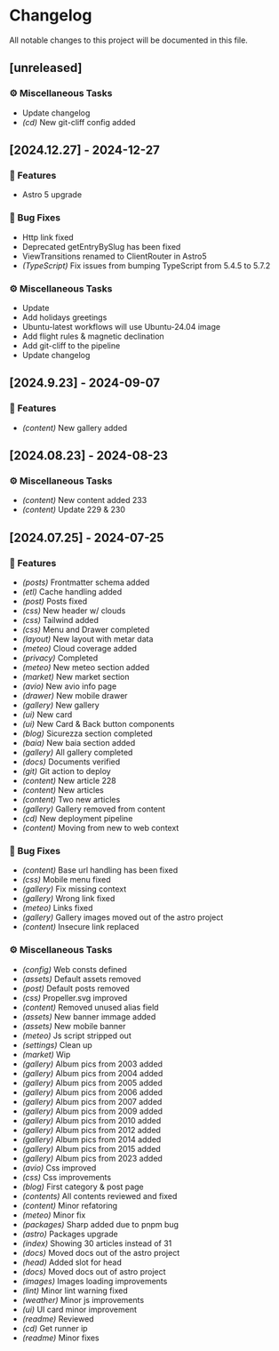 # Changelog

All notable changes to this project will be documented in this file.

## [unreleased]

### ⚙️ Miscellaneous Tasks

- Update changelog
- *(cd)* New git-cliff config added

## [2024.12.27] - 2024-12-27

### 🚀 Features

- Astro 5 upgrade

### 🐛 Bug Fixes

- Http link fixed
- Deprecated getEntryBySlug has been fixed
- ViewTransitions renamed to ClientRouter in Astro5
- *(TypeScript)* Fix issues from bumping TypeScript from 5.4.5 to 5.7.2

### ⚙️ Miscellaneous Tasks

- Update
- Add holidays greetings
- Ubuntu-latest workflows will use Ubuntu-24.04 image
- Add flight rules & magnetic declination
- Add git-cliff to the pipeline
- Update changelog

## [2024.9.23] - 2024-09-07

### 🚀 Features

- *(content)* New gallery added

## [2024.08.23] - 2024-08-23

### ⚙️ Miscellaneous Tasks

- *(content)* New content added 233
- *(content)* Update 229 & 230

## [2024.07.25] - 2024-07-25

### 🚀 Features

- *(posts)* Frontmatter schema added
- *(etl)* Cache handling added
- *(post)* Posts fixed
- *(css)* New header w/ clouds
- *(css)* Tailwind added
- *(css)* Menu and Drawer completed
- *(layout)* New layout with metar data
- *(meteo)* Cloud coverage added
- *(privacy)* Completed
- *(meteo)* New meteo section added
- *(market)* New market section
- *(avio)* New avio info page
- *(drawer)* New mobile drawer
- *(gallery)* New gallery
- *(ui)* New card
- *(ui)* New Card & Back button components
- *(blog)* Sicurezza section completed
- *(baia)* New baia section added
- *(gallery)* All gallery completed
- *(docs)* Documents verified
- *(git)* Git action to deploy
- *(content)* New article 228
- *(content)* New articles
- *(content)* Two new articles
- *(gallery)* Gallery removed from content
- *(cd)* New deployment pipeline
- *(content)* Moving from new to web context

### 🐛 Bug Fixes

- *(content)* Base url handling has been fixed
- *(css)* Mobile menu fixed
- *(gallery)* Fix missing context
- *(gallery)* Wrong link fixed
- *(meteo)* Links fixed
- *(gallery)* Gallery images moved out of the astro project
- *(content)* Insecure link replaced

### ⚙️ Miscellaneous Tasks

- *(config)* Web consts defined
- *(assets)* Default assets removed
- *(post)* Default posts removed
- *(css)* Propeller.svg improved
- *(content)* Removed unused alias field
- *(assets)* New banner immage added
- *(assets)* New mobile banner
- *(meteo)* Js script stripped out
- *(settings)* Clean up
- *(market)* Wip
- *(gallery)* Album pics from 2003 added
- *(gallery)* Album pics from 2004 added
- *(gallery)* Album pics from 2005 added
- *(gallery)* Album pics from 2006 added
- *(gallery)* Album pics from 2007 added
- *(gallery)* Album pics from 2009 added
- *(gallery)* Album pics from 2010 added
- *(gallery)* Album pics from 2012 added
- *(gallery)* Album pics from 2014 added
- *(gallery)* Album pics from 2015 added
- *(gallery)* Album pics from 2023 added
- *(avio)* Css improved
- *(css)* Css improvements
- *(blog)* First category & post page
- *(contents)* All contents reviewed and fixed
- *(content)* Minor refatoring
- *(meteo)* Minor fix
- *(packages)* Sharp added due to pnpm bug
- *(astro)* Packages upgrade
- *(index)* Showing 30 articles instead of 31
- *(docs)* Moved docs out of the astro project
- *(head)* Added slot for head
- *(docs)* Moved docs out of astro project
- *(images)* Images loading improvements
- *(lint)* Minor lint warning fixed
- *(weather)* Minor js improvements
- *(ui)* UI card minor improvement
- *(readme)* Reviewed
- *(cd)* Get runner ip
- *(readme)* Minor fixes

<!-- generated by git-cliff -->
